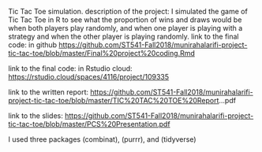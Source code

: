 
Tic Tac Toe simulation. description of the project: I simulated the game
of Tic Tac Toe in R to see what the proportion of wins and draws would
be when both players play randomly, and when one player is playing with
a strategy and when the other player is playing randomly. link to the
final code: in github
<https://github.com/ST541-Fall2018/munirahalarifi-project-tic-tac-toe/blob/master/Final%20project%20coding.Rmd>

link to the final code: in Rstudio cloud:
<https://rstudio.cloud/spaces/4116/project/109335>

link to the written report:
<https://github.com/ST541-Fall2018/munirahalarifi-project-tic-tac-toe/blob/master/TIC%20TAC%20TOE%20Report>…pdf

link to the slides:
<https://github.com/ST541-Fall2018/munirahalarifi-project-tic-tac-toe/blob/master/PCS%20Presentation.pdf>

I used three packages (combinat), (purrr), and (tidyverse)
